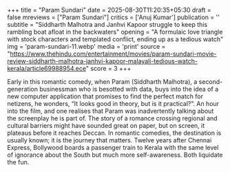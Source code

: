 +++
title = "Param Sundari"
date = 2025-08-30T11:20:35+05:30
draft = false
mreviews = ["Param Sundari"]
critics = ['Anuj Kumar']
publication = ''
subtitle = "Siddharth Malhotra and Janhvi Kapoor struggle to keep this rambling boat afloat in the backwaters"
opening = "A formulaic love triangle with stock characters and templated conflict, ending up as a tedious watch"
img = 'param-sundari-11.webp'
media = 'print'
source = "https://www.thehindu.com/entertainment/movies/param-sundari-movie-review-siddharth-malhotra-janhvi-kapoor-malayali-tedious-watch-kerala/article69988954.ece"
score = 3
+++

Early in this romantic comedy, when Param (Siddharth Malhotra), a second-generation businessman who is besotted with data, buys into the idea of a new computer application that promises to find the perfect match for netizens, he wonders, “It looks good in theory, but is it practical?”. An hour into the film, and one realises that Param was inadvertently talking about the screenplay he is part of. The story of a romance crossing regional and cultural barriers might have sounded great on paper, but on screen, it plateaus before it reaches Deccan. In romantic comedies, the destination is usually known; it is the journey that matters. Twelve years after Chennai Express, Bollywood boards a passenger train to Kerala with the same level of ignorance about the South but much more self-awareness. Both liquidate the fun.
